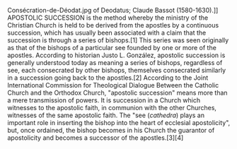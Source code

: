 Consécration-de-Déodat.jpg of Deodatus; Claude Bassot (1580-1630).]] APOSTOLIC SUCCESSION is the method whereby the ministry of the Christian Church is held to be derived from the apostles by a continuous succession, which has usually been associated with a claim that the succession is through a series of bishops.[1] This series was seen originally as that of the bishops of a particular see founded by one or more of the apostles. According to historian Justo L. González, apostolic succession is generally understood today as meaning a series of bishops, regardless of see, each consecrated by other bishops, themselves consecrated similarly in a succession going back to the apostles.[2] According to the Joint International Commission for Theological Dialogue Between the Catholic Church and the Orthodox Church, "apostolic succession" means more than a mere transmission of powers. It is succession in a Church which witnesses to the apostolic faith, in communion with the other Churches, witnesses of the same apostolic faith. The "see (_cathedra_) plays an important role in inserting the bishop into the heart of ecclesial apostolicity", but, once ordained, the bishop becomes in his Church the guarantor of apostolicity and becomes a successor of the apostles.[3][4]
